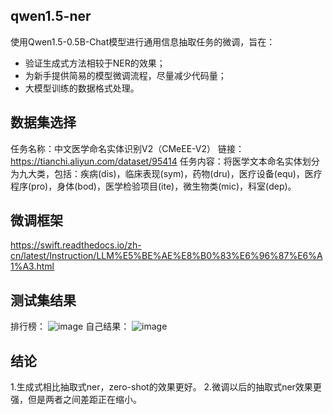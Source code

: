## qwen1.5-ner
使用Qwen1.5-0.5B-Chat模型进行通用信息抽取任务的微调，旨在：
- 验证生成式方法相较于NER的效果；
- 为新手提供简易的模型微调流程，尽量减少代码量；
- 大模型训练的数据格式处理。

## 数据集选择
任务名称：中文医学命名实体识别V2（CMeEE-V2）
链接：https://tianchi.aliyun.com/dataset/95414
任务内容：将医学文本命名实体划分为九大类，包括：疾病(dis)，临床表现(sym)，药物(dru)，医疗设备(equ)，医疗程序(pro)，身体(bod)，医学检验项目(ite)，微生物类(mic)，科室(dep)。


## 微调框架
https://swift.readthedocs.io/zh-cn/latest/Instruction/LLM%E5%BE%AE%E8%B0%83%E6%96%87%E6%A1%A3.html


## 测试集结果
排行榜：
![image](https://github.com/user-attachments/assets/02e9616f-11ef-49ad-ba2c-5ad6c584b61d)
自己结果：
![image](https://github.com/user-attachments/assets/191a179c-6516-4239-8f92-387eb22ed0fb)

## 结论
1.生成式相比抽取式ner，zero-shot的效果更好。
2.微调以后的抽取式ner效果更强，但是两者之间差距正在缩小。
